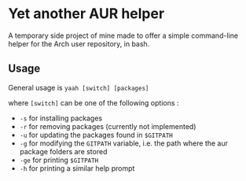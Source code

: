 # Yet another AUR helper  
  
A temporary side project of mine made to offer a simple command-line helper for the Arch user repository, in bash.  
  
## Usage  
  
General usage is `yaah [switch] [packages]`  
  
where `[switch]` can be one of the following options :
- `-s` for installing packages  
- `-r` for removing packages (currently not implemented)  
- `-u` for updating the packages found in `$GITPATH`  
- `-g` for modifying the `GITPATH` variable, i.e. the path where the aur package folders are stored  
- `-ge` for printing `$GITPATH`  
- `-h` for printing a similar help prompt  

